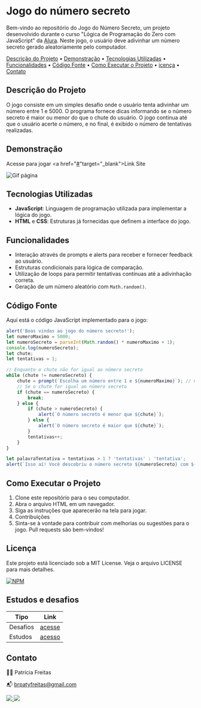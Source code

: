 # Jogo do número secreto

Bem-vindo ao repositório do Jogo do Número Secreto, um projeto desenvolvido durante o curso "Lógica de Programação do Zero com JavaScript" da <a href="https://www.alura.com.br/" target="_blank">Alura</a>. Neste jogo, o usuário deve adivinhar um número secreto gerado aleatoriamente pelo computador.

[Descrição do Projeto](#descrição-do-projeto) • [Demonstração](#demonstracao) • [Tecnologias Utilizadas](#tecnologias-utilizadas) • [Funcionalidades](#funcionalidades) • [Código Fonte](#codigo-fonte) • [Como Executar o Projeto](#como-executar-o-projeto) • [icença](#licença) • [Contato](#contato) 

## Descrição do Projeto

O jogo consiste em um simples desafio onde o usuário tenta adivinhar um número entre 1 e 5000. O programa fornece dicas informando se o número secreto é maior ou menor do que o chute do usuário. O jogo continua até que o usuário acerte o número, e no final, é exibido o número de tentativas realizadas.

## Demonstração

Acesse para jogar <a href="[#](https://patyfreitasbr.github.io/jogo-do-numero-secreto/)"target="_blank">Link Site</a>

![Gif página](https://blogger.googleusercontent.com/img/b/R29vZ2xl/AVvXsEhQ2Ht_IMbayz1vi5j-xj1qqUBHXHHOFJC8sV-vp_hr4xvWtQ_vJyouvvvBrmQuWhATYoMuVEXz-pnvBIRiJ0Rk3C4JhLA5C4aEcqoYoDhx3g9sop6x3tS3MnhYb2kYPGY5CPThpZfFqsMbws_M6dDekHJEmlrk4J0v69cnXGSd9pDstXi0REWwtFtwajTi/s16000/jogo-numero-secreto.gif)


## Tecnologias Utilizadas

- **JavaScript**: Linguagem de programação utilizada para implementar a lógica do jogo.
- **HTML** e **CSS**: Estruturas já fornecidas que definem a interface do jogo.

## Funcionalidades

- Interação através de prompts e alerts para receber e fornecer feedback ao usuário.
- Estruturas condicionais para lógica de comparação.
- Utilização de loops para permitir tentativas contínuas até a adivinhação correta.
- Geração de um número aleatório com `Math.random()`.

## Código Fonte

Aqui está o código JavaScript implementado para o jogo:

```javascript
alert('Boas vindas ao jogo do número secreto!');
let numeroMaximo = 5000;
let numeroSecreto = parseInt(Math.random() * numeroMaximo + 1);
console.log(numeroSecreto);
let chute;
let tentativas = 1;

// Enquanto o chute não for igual ao número secreto
while (chute != numeroSecreto) {
    chute = prompt(`Escolha um número entre 1 e ${numeroMaximo}`); // Corrigido o fechamento da string e convertendo o chute para número
    // Se o chute for igual ao número secreto
    if (chute == numeroSecreto) {
        break;        
    } else {
        if (chute > numeroSecreto) {
            alert(`O número secreto é menor que ${chute}`);
        } else {
            alert(`O número secreto é maior que ${chute}`);
        }
        tentativas++;
    }
}

let palavraTentativa = tentativas > 1 ? 'tentativas' : 'tentativa';
alert(`Isso aí! Você descobriu o número secreto ${numeroSecreto} com ${tentativas} ${palavraTentativa}.`);

```

## Como Executar o Projeto

1. Clone este repositório para o seu computador.
2. Abra o arquivo HTML em um navegador.
3. Siga as instruções que aparecerão na tela para jogar.
4. Contribuições
5. Sinta-se à vontade para contribuir com melhorias ou sugestões para o jogo. Pull requests são bem-vindos!

## Licença
Este projeto está licenciado sob a MIT License. Veja o arquivo LICENSE para mais detalhes.

  [![NPM](https://img.shields.io/npm/l/react)](https://github.com/patyfreitasbr/Google-Search-Page-Clone/blob/main/LICENSE)

## Estudos e desafios

| Tipo | Link|
|----|----|
| Desafios|[acesse](https://github.com/patyfreitasbr/jogo-do-numero-secreto/tree/main/desafios)|
|Estudos|[acesso](https://github.com/patyfreitasbr/jogo-do-numero-secreto/tree/main/exercicios/mod2-condicionais-e-concatenacao)|

## Contato

👩‍💻 Patrícia Freitas

📬 brpatyfreitas@gmail.com

 <div><a href="https://www.linkedin.com/in/patyfreitasbr"><img src="https://img.shields.io/badge/LinkedIn-0077B5?style=for-the-badge&logo=linkedin&logoColor=white" target="_blank"></>
  <a href="https://www.instagram.com/patyfreitasbr"><img src="https://img.shields.io/badge/Instagram-E4405F?style=for-the-badge&logo=instagram&logoColor=white" target="_blank"></></div>




